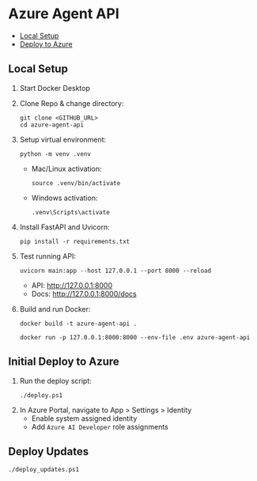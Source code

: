 # Azure Agent API

* [Local Setup](#local-setup)
* [Deploy to Azure](#deploy-to-azure)

## Local Setup
1. Start Docker Desktop

1. Clone Repo & change directory:
    ```
    git clone <GITHUB_URL>
    cd azure-agent-api
    ```

1. Setup virtual environment:
    ```
    python -m venv .venv
    ```

    * Mac/Linux activation:
        ```
        source .venv/bin/activate
        ```
    * Windows activation:
        ```
        .venv\Scripts\activate
        ```

1. Install FastAPI and Uvicorn:
    ```
    pip install -r requirements.txt
    ```

1. Test running API:
    ```
    uvicorn main:app --host 127.0.0.1 --port 8000 --reload
    ```
    * API: http://127.0.0.1:8000
    * Docs: http://127.0.0.1:8000/docs

1. Build and run Docker:
    ```
    docker build -t azure-agent-api .
    ```
    ```
    docker run -p 127.0.0.1:8000:8000 --env-file .env azure-agent-api
    ```

## Initial Deploy to Azure
1. Run the deploy script:
    ```
    ./deploy.ps1
    ```
1. In Azure Portal, navigate to App > Settings > Identity
    * Enable system assigned identity
    * Add `Azure AI Developer` role assignments

## Deploy Updates
```
./deploy_updates.ps1
```
